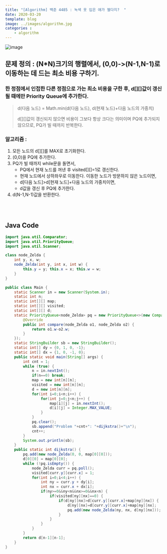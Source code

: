 ```yaml
---
title: "[Algorithm] 백준 4485 : 녹색 옷 입은 애가 젤다지?  "
date: 2020-03-20
template: blog
image: ../images/algorithm.jpg
categories : 
    - algorithm
---
```

![image](./img1.png)

## 문제 정의 : (N*N)크기의 행렬에서, (0,0)->(N-1,N-1)로 이동하는 데 드는 최소 비용 구하기.

### 한 정점에서 인접한 다른 정점으로 가는 최소 비용을 구한 후, d[][]값이 갱신될 때에만 Priority Queue에 추가한다.
> d(다음 노드) = Math.min(d(다음 노드), d(현재 노드)+다음 노드의 가중치)
> 
> d[][]값이 갱신되지 않으면 비용이 그보다 항상 크다는 의미이며 PQ에 추가되지 않으므로, PQ가 빌 때까지 반복한다.

### 알고리즘 :
1. 모든 노드의 d[][]를 MAX로 초기화한다.
2. (0,0)을 PQ에 추가한다.
3. PQ가 빌 때까지 while문을 돌면서,
    - PQ에서 현재 노드를 꺼낸 후 visited[][]=1로 갱신한다.
    - 현재 노드에서 상하좌우로 이동한다. 이동한 노드가 방문하지 않은 노드이면,
    - d[다음 노드]>d[현재 노드]+다음 노드의 가중치이면,
    - d값을 갱신 후 PQ에 추가한다.
4. d(N-1,N-1)값을 반환한다.

   

<br><br>
## Java Code

```java 
import java.util.Comparator;
import java.util.PriorityQueue;
import java.util.Scanner;

class node_Zelda {
    int y, x, w;
    node_Zelda(int y, int x, int w) {
        this.y = y; this.x = x; this.w = w;
    }
}

public class Main {
    static Scanner in = new Scanner(System.in);
    static int n;
    static int[][] map;
    static int[][] visited;
    static int[][] d;
    static PriorityQueue<node_Zelda> pq = new PriorityQueue<>(new Comparator<node_Zelda>() {
        @Override
        public int compare(node_Zelda o1, node_Zelda o2) {
            return o1.w-o2.w;
        }
    });
    static StringBuilder sb = new StringBuilder();
    static int[] dy = {0, 1, 0, -1};
    static int[] dx = {1, 0, -1, 0};
    public static void main(String[] args) {
        int cnt = 1;
        while (true) {
            n = in.nextInt();
            if(n==0) break;
            map = new int[n][n];
            visited = new int[n][n];
            d = new int[n][n];
            for(int i=0;i<n;i++) {
                for(int j=0;j<n;j++) {
                    map[i][j] = in.nextInt();
                    d[i][j] = Integer.MAX_VALUE;
                }
            }
            pq.clear();
            sb.append("Problem "+cnt+": "+dijkstra()+"\n"); 
            cnt++;
        }
        System.out.println(sb);
    }
    public static int dijkstra() {
        pq.add(new node_Zelda(0, 0, map[0][0]));
        d[0][0] = map[0][0];
        while (!pq.isEmpty()) {
            node_Zelda curr = pq.poll();
            visited[curr.y][curr.x] = 1;
            for(int i=0;i<4;i++) {
                int ny = curr.y + dy[i];
                int nx = curr.x + dx[i];
                if(ny>=0&&ny<n&&nx>=0&&nx<n) {
                    if(visited[ny][nx]==0) {
                        if(d[ny][nx]>d[curr.y][curr.x]+map[ny][nx]) {
                            d[ny][nx]=d[curr.y][curr.x]+map[ny][nx];
                            pq.add(new node_Zelda(ny, nx, d[ny][nx]));
                        }
                    }
                }
            }
        }
        return d[n-1][n-1];
    }
}


```






